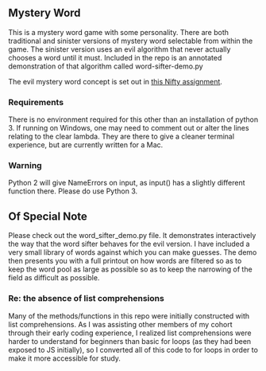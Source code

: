 ## Mystery Word

This is a mystery word game with some personality.  There are both traditional and sinister versions of mystery word selectable from within the game.  The sinister version uses an evil algorithm that never actually chooses a word until it must.  Included in the repo is an annotated demonstration of that algorithm called word-sifter-demo.py

The evil mystery word concept is set out in [this Nifty assignment](http://nifty.stanford.edu/2011/schwarz-evil-hangman/).  

### Requirements
There is no environment required for this other than an installation of python 3.  If running on Windows, one may need to comment out or alter the lines relating to the clear lambda.  They are there to give a cleaner terminal experience, but are currently written for a Mac.  

### Warning

Python 2 will give NameErrors on input, as input() has a slightly different function there.  Please do use Python 3.

## Of Special Note

Please check out the word_sifter_demo.py file.  It demonstrates interactively the way that the word sifter behaves for the evil version.  I have included a very small library of words against which you can make guesses.  The demo then presents you with a full printout on how words are filtered so as to keep the word pool as large as possible so as to keep the narrowing of the field as difficult as possible.

### Re: the absence of list comprehensions

Many of the methods/functions in this repo were initially constructed with list comprehensions.  As I was assisting other members of my cohort through their early coding experience, I realized list comprehensions were harder to understand for beginners than basic for loops (as they had been exposed to JS initially), so I converted all of this code to for loops in order to make it more accessible for study.
